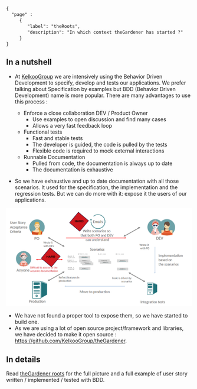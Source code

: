 ```thegardener
{
  "page" :
     {
        "label": "theRoots",
        "description": "In which context theGardener has started ?"
     }
}
```


## In a nutshell

- At [KelkooGroup](https://www.kelkoogroup.com/) we are intensively using the Behavior Driven Development to specify, develop and tests our applications.  We prefer talking about Specification by examples but BDD (Behavior Driven Development) name is more popular. There are many advantages to use this process :   

  - Enforce a close collaboration DEV / Product Owner
    - Use examples to open discussion and find many cases
    - Allows a very fast feedback loop
  - Functional tests
    - Fast and stable tests
    - The developer is guided, the code is pulled by the tests
    - Flexible code is required to mock external interactions
  - Runnable Documentation
    - Pulled from code, the documentation is always up to date
    - The documentation is exhaustive 

- So we have exhaustive and up to date documentation with all those scenarios. It used for the specification, the implementation and the regression tests. But we can do more with it: expose it the users of our applications.


![Without theGardener](assets/images/bdd_worflow_without_the_gardener.png)

- We have not found a proper tool to expose them, so we have started to build one.
- As we are using a lot of open source project/framework and libraries, we have decided to make it open source : https://github.com/KelkooGroup/theGardener.

## In details

Read [theGardener roots](decks/BDD_TheGardener_roots.pdf) for the full picture and a full example of user story written / implemented / tested with BDD.

